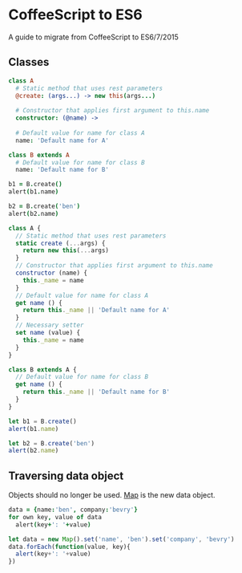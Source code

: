 # CoffeeScript to ES6

A guide to migrate from CoffeeScript to ES6/7/2015

## Classes

``` coffee
class A
  # Static method that uses rest parameters
  @create: (args...) -> new this(args...)
  
  # Constructor that applies first argument to this.name
  constructor: (@name) ->
  
  # Default value for name for class A
  name: 'Default name for A'

class B extends A
  # Default value for name for class B
  name: 'Default name for B'

b1 = B.create()
alert(b1.name)

b2 = B.create('ben')
alert(b2.name)
```

``` javascript
class A {
  // Static method that uses rest parameters
  static create (...args) {
    return new this(...args)
  }
  // Constructor that applies first argument to this.name
  constructor (name) {
    this._name = name
  }
  // Default value for name for class A
  get name () {
    return this._name || 'Default name for A'
  }
  // Necessary setter
  set name (value) {
    this._name = name
  }
}

class B extends A {
  // Default value for name for class B
  get name () {
    return this._name || 'Default name for B'
  }
}

let b1 = B.create()
alert(b1.name)

let b2 = B.create('ben')
alert(b2.name)
```


## Traversing data object

Objects should no longer be used. [Map](https://babeljs.io/docs/learn-es6/#map-set-weak-map-weak-set) is the new data object.

``` coffee
data = {name:'ben', company:'bevry'}
for own key, value of data
  alert(key+': '+value)
```

``` javascript
let data = new Map().set('name', 'ben').set('company', 'bevry')
data.forEach(function(value, key){
  alert(key+': '+value)
})
```
